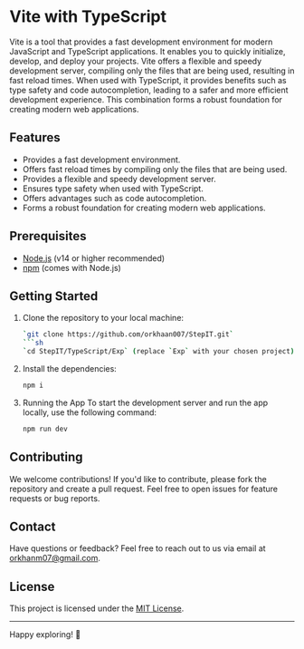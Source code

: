 # Vite with TypeScript

Vite is a tool that provides a fast development environment for modern JavaScript and TypeScript applications. It enables you to quickly initialize, develop, and deploy your projects. Vite offers a flexible and speedy development server, compiling only the files that are being used, resulting in fast reload times. When used with TypeScript, it provides benefits such as type safety and code autocompletion, leading to a safer and more efficient development experience. This combination forms a robust foundation for creating modern web applications.

## Features

- Provides a fast development environment.
- Offers fast reload times by compiling only the files that are being used.
- Provides a flexible and speedy development server.
- Ensures type safety when used with TypeScript.
- Offers advantages such as code autocompletion.
- Forms a robust foundation for creating modern web applications.

## Prerequisites

- [Node.js](https://nodejs.org/en/download/) (v14 or higher recommended)
- [npm](https://www.npmjs.com/get-npm) (comes with Node.js)

## Getting Started

1. Clone the repository to your local machine:
    ```sh
    `git clone https://github.com/orkhaan007/StepIT.git`
    ```sh
    `cd StepIT/TypeScript/Exp` (replace `Exp` with your chosen project)

2. Install the dependencies:
    ```sh
    npm i

3. Running the App To start the development server and run the app locally, use the following command:
    ```sh
    npm run dev

## Contributing

We welcome contributions! If you'd like to contribute, please fork the repository and create a pull request. Feel free to open issues for feature requests or bug reports.

## Contact

Have questions or feedback? Feel free to reach out to us via email at [orkhanm07@gmail.com](mailto:orkhanm07@gmail.com).

## License

This project is licensed under the [MIT License](LICENSE).

---

Happy exploring! 🏁

